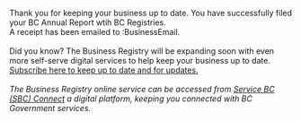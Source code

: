 Thank you for keeping your business up to date. You have successfully filed your BC Annual Report wtih BC Registries. <br> 
A receipt has been emailed to :BusinessEmail. <br><br>
Did you know? The Business Registry will be expanding soon with even more self-serve digital services to help keep your business up to date. [Subscribe here to keep up to date and for updates.](https://www2.gov.bc.ca/gov/content/employment-business/business/managing-a-business/permits-licences/news-updates/modernization)
<br>
<br>
_The Business Registry online service can be accessed from  [Service BC (SBC) Connect](www.bcregistry.gov.bc.ca) a digital platform, keeping you connected with BC Government services._
